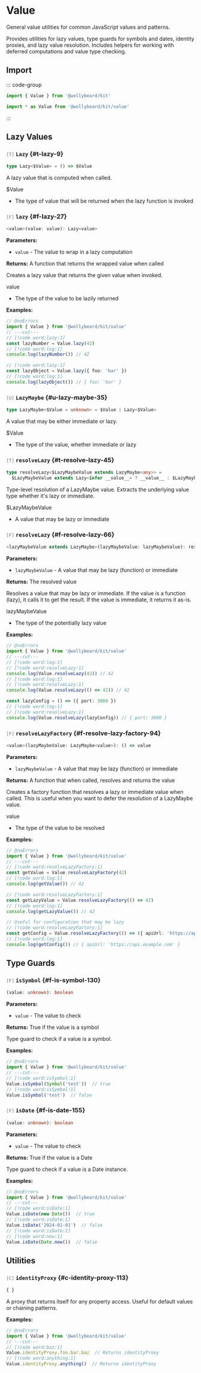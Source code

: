 # Value

General value utilities for common JavaScript values and patterns.

Provides utilities for lazy values, type guards for symbols and dates, identity proxies, and lazy value resolution. Includes helpers for working with deferred computations and value type checking.

## Import

::: code-group

```typescript [Namespace]
import { Value } from '@wollybeard/kit'
```

```typescript [Barrel]
import * as Value from '@wollybeard/kit/value'
```

:::

## Lazy Values

### <span style="opacity: 0.6; font-weight: normal; font-size: 0.85em;">`[T]`</span> `Lazy`<SourceLink inline href="https://github.com/jasonkuhrt/kit/blob/main/./src/utils/value/value.ts#L9" /> {#t-lazy-9}

```typescript
type Lazy<$Value> = () => $Value
```

A lazy value that is computed when called.

$Value

- The type of value that will be returned when the lazy function is invoked

### <span style="opacity: 0.6; font-weight: normal; font-size: 0.85em;">`[F]`</span> `lazy`<SourceLink inline href="https://github.com/jasonkuhrt/kit/blob/main/./src/utils/value/value.ts#L27" /> {#f-lazy-27}

```typescript
<value>(value: value): Lazy<value>
```

**Parameters:**

- `value` - The value to wrap in a lazy computation

**Returns:** A function that returns the wrapped value when called

Creates a lazy value that returns the given value when invoked.

value

- The type of the value to be lazily returned

**Examples:**

```typescript twoslash
// @noErrors
import { Value } from '@wollybeard/kit/value'
// ---cut---
// [!code word:lazy:1]
const lazyNumber = Value.lazy(42)
// [!code word:log:1]
console.log(lazyNumber()) // 42

// [!code word:lazy:1]
const lazyObject = Value.lazy({ foo: 'bar' })
// [!code word:log:1]
console.log(lazyObject()) // { foo: 'bar' }
```

### <span style="opacity: 0.6; font-weight: normal; font-size: 0.85em;">`[U]`</span> `LazyMaybe`<SourceLink inline href="https://github.com/jasonkuhrt/kit/blob/main/./src/utils/value/value.ts#L35" /> {#u-lazy-maybe-35}

```typescript
type LazyMaybe<$Value = unknown> = $Value | Lazy<$Value>
```

A value that may be either immediate or lazy.

$Value

- The type of the value, whether immediate or lazy

### <span style="opacity: 0.6; font-weight: normal; font-size: 0.85em;">`[T]`</span> `resolveLazy`<SourceLink inline href="https://github.com/jasonkuhrt/kit/blob/main/./src/utils/value/value.ts#L45" /> {#t-resolve-lazy-45}

```typescript
type resolveLazy<$LazyMaybeValue extends LazyMaybe<any>> =
  $LazyMaybeValue extends Lazy<infer __value__> ? __value__ : $LazyMaybeValue
```

Type-level resolution of a LazyMaybe value. Extracts the underlying value type whether it's lazy or immediate.

$LazyMaybeValue

- A value that may be lazy or immediate

### <span style="opacity: 0.6; font-weight: normal; font-size: 0.85em;">`[F]`</span> `resolveLazy`<SourceLink inline href="https://github.com/jasonkuhrt/kit/blob/main/./src/utils/value/value.ts#L66" /> {#f-resolve-lazy-66}

```typescript
<lazyMaybeValue extends LazyMaybe>(lazyMaybeValue: lazyMaybeValue): resolveLazy<lazyMaybeValue>
```

**Parameters:**

- `lazyMaybeValue` - A value that may be lazy (function) or immediate

**Returns:** The resolved value

Resolves a value that may be lazy or immediate. If the value is a function (lazy), it calls it to get the result. If the value is immediate, it returns it as-is.

lazyMaybeValue

- The type of the potentially lazy value

**Examples:**

```typescript twoslash
// @noErrors
import { Value } from '@wollybeard/kit/value'
// ---cut---
// [!code word:log:1]
// [!code word:resolveLazy:1]
console.log(Value.resolveLazy(42)) // 42
// [!code word:log:1]
// [!code word:resolveLazy:1]
console.log(Value.resolveLazy(() => 42)) // 42

const lazyConfig = () => ({ port: 3000 })
// [!code word:log:1]
// [!code word:resolveLazy:1]
console.log(Value.resolveLazy(lazyConfig)) // { port: 3000 }
```

### <span style="opacity: 0.6; font-weight: normal; font-size: 0.85em;">`[F]`</span> `resolveLazyFactory`<SourceLink inline href="https://github.com/jasonkuhrt/kit/blob/main/./src/utils/value/value.ts#L94" /> {#f-resolve-lazy-factory-94}

```typescript
<value>(lazyMaybeValue: LazyMaybe<value>): () => value
```

**Parameters:**

- `lazyMaybeValue` - A value that may be lazy (function) or immediate

**Returns:** A function that when called, resolves and returns the value

Creates a factory function that resolves a lazy or immediate value when called. This is useful when you want to defer the resolution of a LazyMaybe value.

value

- The type of the value to be resolved

**Examples:**

```typescript twoslash
// @noErrors
import { Value } from '@wollybeard/kit/value'
// ---cut---
// [!code word:resolveLazyFactory:1]
const getValue = Value.resolveLazyFactory(42)
// [!code word:log:1]
console.log(getValue()) // 42

// [!code word:resolveLazyFactory:1]
const getLazyValue = Value.resolveLazyFactory(() => 42)
// [!code word:log:1]
console.log(getLazyValue()) // 42

// Useful for configuration that may be lazy
// [!code word:resolveLazyFactory:1]
const getConfig = Value.resolveLazyFactory(() => ({ apiUrl: 'https://api.example.com' }))
// [!code word:log:1]
console.log(getConfig()) // { apiUrl: 'https://api.example.com' }
```

## Type Guards

### <span style="opacity: 0.6; font-weight: normal; font-size: 0.85em;">`[F]`</span> `isSymbol`<SourceLink inline href="https://github.com/jasonkuhrt/kit/blob/main/./src/utils/value/value.ts#L130" /> {#f-is-symbol-130}

```typescript
(value: unknown): boolean
```

**Parameters:**

- `value` - The value to check

**Returns:** True if the value is a symbol

Type guard to check if a value is a symbol.

**Examples:**

```typescript twoslash
// @noErrors
import { Value } from '@wollybeard/kit/value'
// ---cut---
// [!code word:isSymbol:1]
Value.isSymbol(Symbol('test'))  // true
// [!code word:isSymbol:1]
Value.isSymbol('test')  // false
```

### <span style="opacity: 0.6; font-weight: normal; font-size: 0.85em;">`[F]`</span> `isDate`<SourceLink inline href="https://github.com/jasonkuhrt/kit/blob/main/./src/utils/value/value.ts#L155" /> {#f-is-date-155}

```typescript
(value: unknown): boolean
```

**Parameters:**

- `value` - The value to check

**Returns:** True if the value is a Date

Type guard to check if a value is a Date instance.

**Examples:**

```typescript twoslash
// @noErrors
import { Value } from '@wollybeard/kit/value'
// ---cut---
// [!code word:isDate:1]
Value.isDate(new Date())  // true
// [!code word:isDate:1]
Value.isDate('2024-01-01')  // false
// [!code word:isDate:1]
// [!code word:now:1]
Value.isDate(Date.now())  // false
```

## Utilities

### <span style="opacity: 0.6; font-weight: normal; font-size: 0.85em;">`[C]`</span> `identityProxy`<SourceLink inline href="https://github.com/jasonkuhrt/kit/blob/main/./src/utils/value/value.ts#L113" /> {#c-identity-proxy-113}

```typescript
{ }
```

A proxy that returns itself for any property access. Useful for default values or chaining patterns.

**Examples:**

```typescript twoslash
// @noErrors
import { Value } from '@wollybeard/kit/value'
// ---cut---
// [!code word:baz:1]
Value.identityProxy.foo.bar.baz  // Returns identityProxy
// [!code word:anything:1]
Value.identityProxy.anything()  // Returns identityProxy
```
